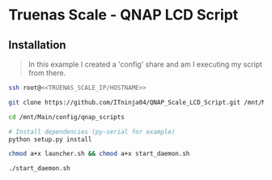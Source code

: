 # Truenas Scale - QNAP LCD Script

## Installation

> In this example I created a 'config' share and am I executing my script from there.

```bash
ssh root@<<TRUENAS_SCALE_IP/HOSTNAME>>
```

```bash
git clone https://github.com/ITninja04/QNAP_Scale_LCD_Script.git /mnt/Main/config/qnap_scripts
```

```bash
cd /mnt/Main/config/qnap_scripts
```

```bash
# Install dependencies (py-serial for example)
python setup.py install
```

```bash
chmod a+x launcher.sh && chmod a+x start_daemon.sh
```

```bash
./start_daemon.sh
```

